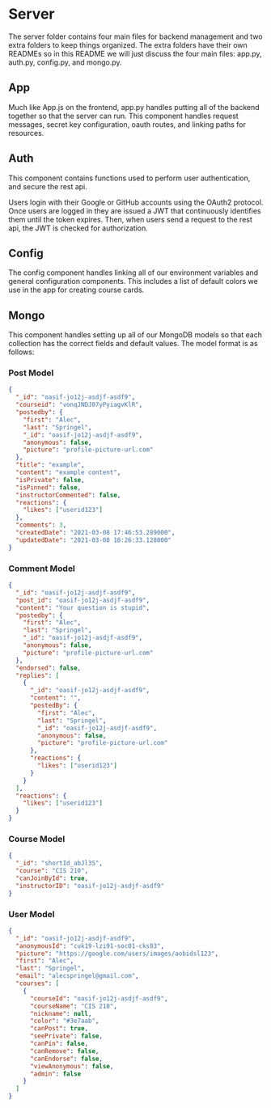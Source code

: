 # Server

The server folder contains four main files for backend management and two extra folders to keep things organized. The extra folders have their own READMEs so in this README we will just discuss the four main files: app.py, auth.py, config.py, and mongo.py.

## App

Much like App.js on the frontend, app.py handles putting all of the backend together so that the server can run. This component handles request messages, secret key configuration, oauth routes, and linking paths for resources.

## Auth

This component contains functions used to perform user authentication, and secure the rest api.

Users login with their Google or GitHub accounts using the OAuth2 protocol. Once users are logged in they are issued a JWT that continuously identifies them until the token expires. Then, when users send a request to the rest api, the JWT is checked for authorization.

## Config

The config component handles linking all of our environment variables and general configuration components. This includes a list of default colors we use in the app for creating course cards.

## Mongo

This component handles setting up all of our MongoDB models so that each collection has the correct fields and default values. The model format is as follows:

### Post Model

```json
{
  "_id": "oasif-jo12j-asdjf-asdf9",
  "courseid": "vonqJNDJ07yPyiagvKlR",
  "postedby": {
    "first": "Alec",
    "last": "Springel",
    "_id": "oasif-jo12j-asdjf-asdf9",
    "anonymous": false,
    "picture": "profile-picture-url.com"
  },
  "title": "example",
  "content": "example content",
  "isPrivate": false,
  "isPinned": false,
  "instructorCommented": false,
  "reactions": {
    "likes": ["userid123"]
  },
  "comments": 3,
  "createdDate": "2021-03-08 17:46:53.289000",
  "updatedDate": "2021-03-08 18:26:33.128000"
}
```

### Comment Model

```json
{
  "_id": "oasif-jo12j-asdjf-asdf9",
  "post_id": "oasif-jo12j-asdjf-asdf9",
  "content": "Your question is stupid",
  "postedby": {
    "first": "Alec",
    "last": "Springel",
    "_id": "oasif-jo12j-asdjf-asdf9",
    "anonymous": false,
    "picture": "profile-picture-url.com"
  },
  "endorsed": false,
  "replies": [
    {
      "_id": "oasif-jo12j-asdjf-asdf9",
      "content": "",
      "postedBy": {
        "first": "Alec",
        "last": "Springel",
        "_id": "oasif-jo12j-asdjf-asdf9",
        "anonymous": false,
        "picture": "profile-picture-url.com"
      },
      "reactions": {
        "likes": ["userid123"]
      }
    }
  ],
  "reactions": {
    "likes": ["userid123"]
  }
}
```

### Course Model

```json
{
  "_id": "shortId_abJl3S",
  "course": "CIS 210",
  "canJoinById": true,
  "instructorID": "oasif-jo12j-asdjf-asdf9"
}
```

### User Model

```json
{
  "_id": "oasif-jo12j-asdjf-asdf9",
  "anonymousId": "cuk19-lzi91-soc01-cks83",
  "picture": "https://google.com/users/images/aobidsl123",
  "first": "Alec",
  "last": "Springel",
  "email": "alecspringel@gmail.com",
  "courses": [
    {
      "courseId": "oasif-jo12j-asdjf-asdf9",
      "courseName": "CIS 210",
      "nickname": null,
      "color": "#3e7aab",
      "canPost": true,
      "seePrivate": false,
      "canPin": false,
      "canRemove": false,
      "canEndorse": false,
      "viewAnonymous": false,
      "admin": false
    }
  ]
}
```
